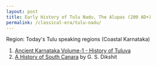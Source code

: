```yaml
---
layout: post
title: Early History of Tulu Nadu, The Alupas (200 AD+)
permalink: /classical-era/tulu-nadu/
---
```


Region: Today's Tulu speaking regions (Coastal Karnataka)

1. [Ancient Karnataka Volume-1 - History of Tuluva](https://archive.org/details/AncientKarnatakaVol.I.HistoryOfTuluva)
2. [A History of South Canara](https://archive.org/details/AHistoryOfSouthKanara) by G. S. Dikshit

